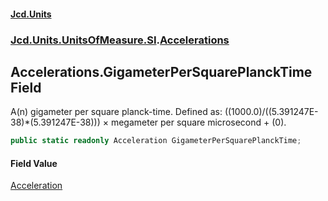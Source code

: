 #### [Jcd.Units](index.md 'index')
### [Jcd.Units.UnitsOfMeasure.SI](Jcd.Units.UnitsOfMeasure.SI.md 'Jcd.Units.UnitsOfMeasure.SI').[Accelerations](Accelerations.md 'Jcd.Units.UnitsOfMeasure.SI.Accelerations')

## Accelerations.GigameterPerSquarePlanckTime Field

A(n) gigameter per square planck-time. Defined as: ((1000.0)/((5.391247E-38)*(5.391247E-38))) × megameter per square microsecond + (0).

```csharp
public static readonly Acceleration GigameterPerSquarePlanckTime;
```

#### Field Value
[Acceleration](Acceleration.md 'Jcd.Units.UnitTypes.Acceleration')